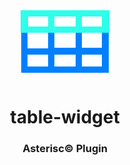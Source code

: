 <div align="center">
  <a href="https://asterisc.io" target="_blank" >
    <img height="100" src="src/assets/icon.svg" style="margin-bottom: 12px">
  </a>

  <h1>table-widget</h1>
</div>

<div align="center">
  <h3>Asterisc© Plugin</h3>
</div>

